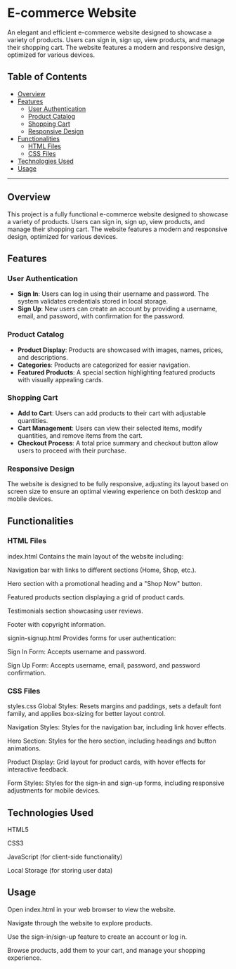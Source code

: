 # E-commerce Website

An elegant and efficient e-commerce website designed to showcase a variety of products. Users can sign in, sign up, view products, and manage their shopping cart. The website features a modern and responsive design, optimized for various devices.

## Table of Contents
- [Overview](#overview)
- [Features](#features)
  - [User Authentication](#user-authentication)
  - [Product Catalog](#product-catalog)
  - [Shopping Cart](#shopping-cart)
  - [Responsive Design](#responsive-design)
- [Functionalities](#functionalities)
  - [HTML Files](#html-files)
  - [CSS Files](#css-files)
- [Technologies Used](#technologies-used)
- [Usage](#usage)

---

## Overview

This project is a fully functional e-commerce website designed to showcase a variety of products. Users can sign in, sign up, view products, and manage their shopping cart. The website features a modern and responsive design, optimized for various devices.

## Features

### User Authentication
- **Sign In**: Users can log in using their username and password. The system validates credentials stored in local storage.
- **Sign Up**: New users can create an account by providing a username, email, and password, with confirmation for the password.

### Product Catalog
- **Product Display**: Products are showcased with images, names, prices, and descriptions.
- **Categories**: Products are categorized for easier navigation.
- **Featured Products**: A special section highlighting featured products with visually appealing cards.

### Shopping Cart
- **Add to Cart**: Users can add products to their cart with adjustable quantities.
- **Cart Management**: Users can view their selected items, modify quantities, and remove items from the cart.
- **Checkout Process**: A total price summary and checkout button allow users to proceed with their purchase.

### Responsive Design
The website is designed to be fully responsive, adjusting its layout based on screen size to ensure an optimal viewing experience on both desktop and mobile devices.


## Functionalities

### HTML Files
index.html
Contains the main layout of the website including:

Navigation bar with links to different sections (Home, Shop, etc.).

Hero section with a promotional heading and a "Shop Now" button.

Featured products section displaying a grid of product cards.

Testimonials section showcasing user reviews.

Footer with copyright information.

signin-signup.html
Provides forms for user authentication:

Sign In Form: Accepts username and password.

Sign Up Form: Accepts username, email, password, and password confirmation.

### CSS Files
styles.css
Global Styles: Resets margins and paddings, sets a default font family, and applies box-sizing for better layout control.

Navigation Styles: Styles for the navigation bar, including link hover effects.

Hero Section: Styles for the hero section, including headings and button animations.

Product Display: Grid layout for product cards, with hover effects for interactive feedback.

Form Styles: Styles for the sign-in and sign-up forms, including responsive adjustments for mobile devices.

## Technologies Used
HTML5

CSS3

JavaScript (for client-side functionality)

Local Storage (for storing user data)

## Usage
Open index.html in your web browser to view the website.

Navigate through the website to explore products.

Use the sign-in/sign-up feature to create an account or log in.

Browse products, add them to your cart, and manage your shopping experience.

